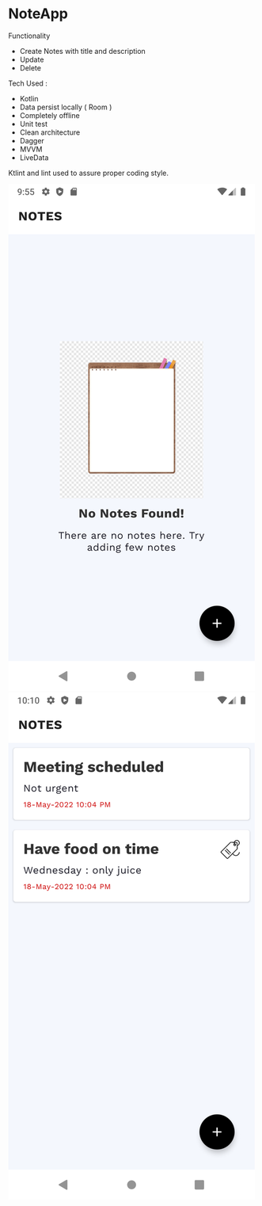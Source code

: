 # NoteApp

Functionality
 
* Create Notes with title and description
* Update 
* Delete

Tech Used : 
* Kotlin
* Data persist locally ( Room )
* Completely offline
* Unit test
* Clean architecture
* Dagger
* MVVM
* LiveData

Ktlint and lint used to assure proper coding style. 

![alt text](https://github.com/Tarun416/Notes/blob/main/Screenshot_20220518_215514.png)
![alt text](https://github.com/Tarun416/Notes/blob/main/2.png)
